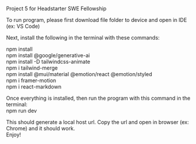 Project 5 for Headstarter SWE Fellowship

To run program, please first download file folder to device and open in IDE (ex: VS Code)

Next, install the following in the terminal with these commands:

npm install\
npm install @google/generative-ai\
npm install -D tailwindcss-animate\
npm i tailwind-merge\
npm install @mui/material @emotion/react @emotion/styled\
npm i framer-motion\
npm i react-markdown

Once everything is installed, then run the program with this command in the terminal:\
npm run dev

This should generate a local host url. Copy the url and open in browser (ex: Chrome) and it should work.\
Enjoy! 

